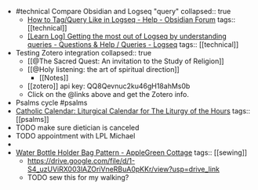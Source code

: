 - #technical Compare Obsidian and Logseq "query"
  collapsed:: true
	- [How to Tag/Query Like in Logseq - Help - Obsidian Forum](https://forum.obsidian.md/t/how-to-tag-query-like-in-logseq/65539/6)
	  tags:: [[technical]]
	- [[Learn Log] Getting the most out of Logseq by understanding queries - Questions & Help / Queries - Logseq](https://discuss.logseq.com/t/learn-log-getting-the-most-out-of-logseq-by-understanding-queries/8831/2)
	  tags:: [[technical]]
- Testing Zotero integration
  collapsed:: true
	- [[@The Sacred Quest: An invitation to the Study of Religion]]
	- [[@Holy listening: the art of spiritual direction]]
		- [[Notes]]
	- [[zotero]] api key: QQ8Qevnuc2ku46gH18ahMs0b
	- Click on the @links above and get the Zotero info.
- Psalms cycle #psalms
- [Catholic Calendar: Liturgical Calendar for The Liturgy of the Hours](https://www.rosaryshop.com/calendar.php?srsltid=AfmBOoqqzD0dzJwmi5dH0TDUJLvtXUkXmzlcHxGrEkNU6IfzO0VjHz9_)
  tags:: [[psalms]]
- TODO make sure dietician is canceled
- TODO appointment with LPL Michael
-
- [Water Bottle Holder Bag Pattern - AppleGreen Cottage](https://www.applegreencottage.com/water-bottle-holder-bag-pattern/?utm_source=convertkit&utm_medium=email&utm_campaign=%F0%9F%92%99+This+FREE+Bag+pattern+will+%F0%9F%92%99%F0%9F%A9%B5-+keep+you+hydrated%21+++-+17889617)
  tags:: [[sewing]]
	- https://drive.google.com/file/d/1-S4_uzUViRX003lAZOriVneRBuA0pKKr/view?usp=drive_link
	- TODO sew this for my walking?